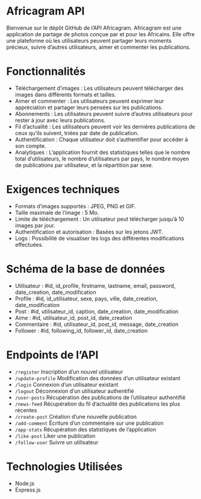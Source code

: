 # Africagram API

Bienvenue sur le dépôt GitHub de l’API Africagram. Africagram est une application de partage de photos conçue par et pour les Africains. Elle offre une plateforme où les utilisateurs peuvent partager leurs moments précieux, suivre d’autres utilisateurs, aimer et commenter les publications.

# Fonctionnalités

- Téléchargement d’images : Les utilisateurs peuvent télécharger des images dans différents formats et tailles.
- Aimer et commenter : Les utilisateurs peuvent exprimer leur appréciation et partager leurs pensées sur les publications.
- Abonnements : Les utilisateurs peuvent suivre d’autres utilisateurs pour rester à jour avec leurs publications.
- Fil d’actualité : Les utilisateurs peuvent voir les dernières publications de ceux qu’ils suivent, triées par date de publication.
- Authentification : Chaque utilisateur doit s’authentifier pour accéder à son compte.
- Analytiques : L’application fournit des statistiques telles que le nombre total d’utilisateurs, le nombre d’utilisateurs par pays, le nombre moyen de publications par utilisateur, et la répartition par sexe.

# Exigences techniques

- Formats d’images supportés : JPEG, PNG et GIF.
- Taille maximale de l’image : 5 Mo.
- Limite de téléchargement : Un utilisateur peut télécharger jusqu’à 10 images par jour.
- Authentification et autorisation : Basées sur les jetons JWT.
- Logs : Possibilité de visualiser les logs des différentes modifications effectuées.

# Schéma de la base de données
- Utilisateur : #id, id_profile, firstname, lastname, email, password, date_creation, date_modification
- Profile : #id, id_utilisateur, sexe, pays, ville, date_creation, date_modification
- Post : #id, utilisateur_id, caption, date_creation, date_modification
- Aime : #id, utilisateur_id, post_id, date_creation
- Commentaire : #id, utilisateur_id, post_id, message, date_creation
- Follower : #id, following_id, follower_id, date_creation

# Endpoints de l’API
- `/register` Inscription d’un nouvel utilisateur
- `/update-profile` Modification des données d’un utilisateur existant
- `/login` Connexion d’un utilisateur existant
- `/logout` Déconnexion d’un utilisateur authentifié
- `/user-posts` Récupération des publications de l’utilisateur authentifié
- `/news-feed` Récupération du fil d’actualité des publications les plus récentes
- `/create-post` Création d’une nouvelle publication
- `/add-comment` Écriture d’un commentaire sur une publication
- `/app-stats` Récupération des statistiques de l’application
- `/like-post` Liker une publication
- `/follow-user` Suivre un utilisateur

# Technologies Utilisées
- Node.js
- Express.js